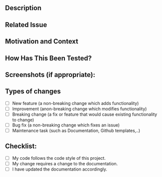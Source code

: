 ## Description
<!--- Describe your changes in detail -->

## Related Issue
<!--- This project only accepts pull requests related to open issues -->
<!--- If suggesting a new feature or change, please discuss it in an issue first
-->
<!--- If fixing a bug, there should be an issue describing it with steps to
reproduce -->
<!--- Please link to the issue here: -->

## Motivation and Context
<!--- Why is this change required? What problem does it solve? -->

## How Has This Been Tested?
<!--- Please describe in detail how you tested your changes. -->
<!--- Include details of your testing environment, and the tests you ran to -->
<!--- see how your change affects other areas of the code, etc. -->

## Screenshots (if appropriate):

## Types of changes
<!--- What types of changes does your code introduce? Put an `x` in all the
boxes that apply: -->
- [ ] New feature (a non-breaking change which adds functionality)
- [ ] Improvement (anon-breaking change which modifies functionality)
- [ ] Breaking change (a fix or feature that would cause existing functionality to
  change)
- [ ] Bug fix (a non-breaking change which fixes an issue)
- [ ] Maintenance task (such as Documentation, Github templates,..)

## Checklist:
<!--- Go over all the following points, and put an `x` in all the boxes that
apply. -->
<!--- If you're unsure about any of these, don't hesitate to ask. We're here to
help! -->
- [ ] My code follows the code style of this project.
- [ ] My change requires a change to the documentation.
- [ ] I have updated the documentation accordingly.
